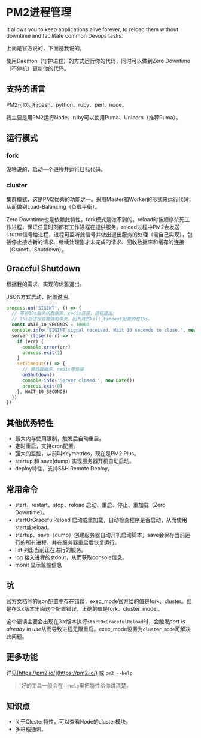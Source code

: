 # PM2进程管理
It allows you to keep applications alive forever, to reload them without downtime and facilitate common Devops tasks.

上面是官方说的，下面是我说的。

使用Daemon（守护进程）的方式运行你的代码，同时可以做到Zero Downtime（不停机）更新你的代码。

## 支持的语言
PM2可以运行bash、python、ruby、perl、node。

我主要是用PM2运行Node。ruby可以使用Puma、Unicorn（推荐Puma）。

## 运行模式
### fork
没啥说的，启动一个进程并运行目标代码。

### cluster
集群模式，这是PM2优秀的功能之一。采用Master和Worker的形式来运行代码，从而做到Load-Balancing（负载平衡）。

Zero Downtime也是依赖此特性，fork模式是做不到的。reload时按顺序杀死工作进程，保证任意时刻都有工作进程在提供服务。reload过程中PM2会发送`SIGINT`信号给进程，进程可监听此信号并做出退出服务的处理（需自己实现），包括停止接收新的请求、继续处理刚才未完成的请求、回收数据库和缓存的连接（Graceful Shutdown）。

## Graceful Shutdown
根据我的需求，实现的优雅退出。

JSON方式启动，[配置说明](https://pm2.io/doc/en/runtime/reference/ecosystem-file/)。

```javascript
process.on('SIGINT', () => {
  // 等待10s后关闭数据库、redis连接，进程退出。
  // 15s后进程会被强制杀死，因为我的kill_timeout配置的是15s。
  const WAIT_10_SECONDS = 10000
  console.info('SIGINT signal received. Wait 10 seconds to close.', new Date())
  server.close((err) => {
    if (err) {
      console.error(err)
      process.exit(1)
    }
    setTimeout(() => {
      // 释放数据库、redis等连接
      onShutdown()
      console.info('Server closed.', new Date())
      process.exit(0)
    }, WAIT_10_SECONDS)
  })
})
```

## 其他优秀特性
* 最大内存使用限制，触发后自动重启。
* 定时重启，支持cron配置。
* 强大的监控，从前叫Keymetrics，现在是PM2 Plus。
* startup 和 save(dump) 实现服务器开机自动启动。
* deploy特性，支持SSH Remote Deploy。

## 常用命令
* start、restart、stop、reload 启动、重启、停止、重加载（Zero Downtime）。
* startOrGracefulReload 启动或重加载，自动检查程序是否启动，从而使用start或reload。
* startup、save（dump）创建服务器自动开机启动脚本，save会保存当前运行的所有进程，并在服务器重启后恢复运行。
* list 列出当前正在进行的服务。
* log 接入进程的stdout，从而获取console信息。
* monit 显示监控信息

## 坑
官方文档写的json配置中存在错误，exec_mode官方给的值是fork、cluster。但是在3.x版本里面这个配置错误，正确的值是fork、cluster_model。

这个错误主要会出现在3.x版本执行`startOrGracefulReload`时，会触发*port is already in use*从而导致进程无限重启。exec_mode设置为`cluster_mode`可解决此问题。

## 更多功能
详见[https://pm2.io/](https://pm2.io/) 或 `pm2 --help`

> 好的工具一般会在`--help`里把特性给你讲清楚。

## 知识点 
* 关于Cluster特性，可以查看Node的cluster模块。
* 多进程通讯。